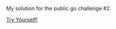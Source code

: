 My solution for the public go challenge #2

[Try Yourself!](http://golang-challenge.com/go-challenge2)
